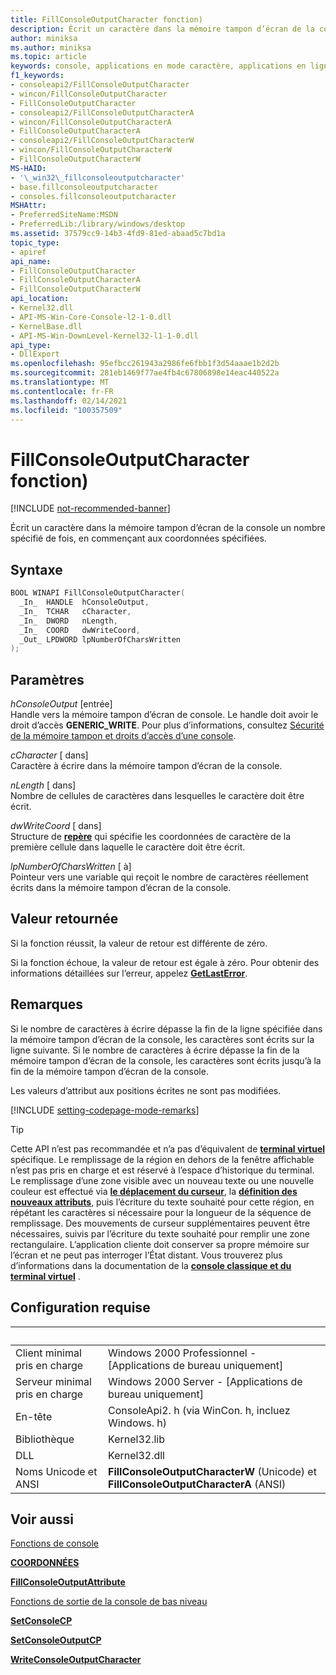 ```yaml
---
title: FillConsoleOutputCharacter fonction)
description: Écrit un caractère dans la mémoire tampon d’écran de la console un nombre spécifié de fois, en commençant aux coordonnées spécifiées.
author: miniksa
ms.author: miniksa
ms.topic: article
keywords: console, applications en mode caractère, applications en ligne de commande, applications de terminal, API console
f1_keywords:
- consoleapi2/FillConsoleOutputCharacter
- wincon/FillConsoleOutputCharacter
- FillConsoleOutputCharacter
- consoleapi2/FillConsoleOutputCharacterA
- wincon/FillConsoleOutputCharacterA
- FillConsoleOutputCharacterA
- consoleapi2/FillConsoleOutputCharacterW
- wincon/FillConsoleOutputCharacterW
- FillConsoleOutputCharacterW
MS-HAID:
- '\_win32\_fillconsoleoutputcharacter'
- base.fillconsoleoutputcharacter
- consoles.fillconsoleoutputcharacter
MSHAttr:
- PreferredSiteName:MSDN
- PreferredLib:/library/windows/desktop
ms.assetid: 37579cc9-14b3-4fd9-81ed-abaad5c7bd1a
topic_type:
- apiref
api_name:
- FillConsoleOutputCharacter
- FillConsoleOutputCharacterA
- FillConsoleOutputCharacterW
api_location:
- Kernel32.dll
- API-MS-Win-Core-Console-l2-1-0.dll
- KernelBase.dll
- API-MS-Win-DownLevel-Kernel32-l1-1-0.dll
api_type:
- DllExport
ms.openlocfilehash: 95efbcc261943a2986fe6fbb1f3d54aaae1b2d2b
ms.sourcegitcommit: 281eb1469f77ae4fb4c67806898e14eac440522a
ms.translationtype: MT
ms.contentlocale: fr-FR
ms.lasthandoff: 02/14/2021
ms.locfileid: "100357509"
---
```

# <a name="fillconsoleoutputcharacter-function"></a>FillConsoleOutputCharacter fonction)

[!INCLUDE [not-recommended-banner](./includes/not-recommended-banner.md)]

Écrit un caractère dans la mémoire tampon d’écran de la console un nombre spécifié de fois, en commençant aux coordonnées spécifiées.

## <a name="syntax"></a>Syntaxe

```C
BOOL WINAPI FillConsoleOutputCharacter(
  _In_  HANDLE  hConsoleOutput,
  _In_  TCHAR   cCharacter,
  _In_  DWORD   nLength,
  _In_  COORD   dwWriteCoord,
  _Out_ LPDWORD lpNumberOfCharsWritten
);
```

## <a name="parameters"></a>Paramètres

*hConsoleOutput* \[entrée\]  
Handle vers la mémoire tampon d’écran de console. Le handle doit avoir le droit d’accès **GENERIC\_WRITE**. Pour plus d’informations, consultez [Sécurité de la mémoire tampon et droits d’accès d’une console](console-buffer-security-and-access-rights.md).

*cCharacter* \[ dans\]  
Caractère à écrire dans la mémoire tampon d’écran de la console.

*nLength* \[ dans\]  
Nombre de cellules de caractères dans lesquelles le caractère doit être écrit.

*dwWriteCoord* \[ dans\]  
Structure de [**repère**](coord-str.md) qui spécifie les coordonnées de caractère de la première cellule dans laquelle le caractère doit être écrit.

*lpNumberOfCharsWritten* \[ à\]  
Pointeur vers une variable qui reçoit le nombre de caractères réellement écrits dans la mémoire tampon d’écran de la console.

## <a name="return-value"></a>Valeur retournée

Si la fonction réussit, la valeur de retour est différente de zéro.

Si la fonction échoue, la valeur de retour est égale à zéro. Pour obtenir des informations détaillées sur l’erreur, appelez [**GetLastError**](/windows/win32/api/errhandlingapi/nf-errhandlingapi-getlasterror).

## <a name="remarks"></a>Remarques

Si le nombre de caractères à écrire dépasse la fin de la ligne spécifiée dans la mémoire tampon d’écran de la console, les caractères sont écrits sur la ligne suivante. Si le nombre de caractères à écrire dépasse la fin de la mémoire tampon d’écran de la console, les caractères sont écrits jusqu’à la fin de la mémoire tampon d’écran de la console.

Les valeurs d’attribut aux positions écrites ne sont pas modifiées.

[!INCLUDE [setting-codepage-mode-remarks](./includes/setting-codepage-mode-remarks.md)]

> [!TIP]
> Cette API n’est pas recommandée et n’a pas d’équivalent de **[terminal virtuel](console-virtual-terminal-sequences.md)** spécifique. Le remplissage de la région en dehors de la fenêtre affichable n’est pas pris en charge et est réservé à l’espace d’historique du terminal. Le remplissage d’une zone visible avec un nouveau texte ou une nouvelle couleur est effectué via **[le déplacement du curseur](console-virtual-terminal-sequences.md#cursor-positioning)**, la **[définition des nouveaux attributs](console-virtual-terminal-sequences.md#text-formatting)**, puis l’écriture du texte souhaité pour cette région, en répétant les caractères si nécessaire pour la longueur de la séquence de remplissage. Des mouvements de curseur supplémentaires peuvent être nécessaires, suivis par l’écriture du texte souhaité pour remplir une zone rectangulaire. L’application cliente doit conserver sa propre mémoire sur l’écran et ne peut pas interroger l’État distant. Vous trouverez plus d’informations dans la documentation de la **[console classique et du terminal virtuel](classic-vs-vt.md)** .

## <a name="requirements"></a>Configuration requise

| &nbsp; | &nbsp; |
|-|-|
| Client minimal pris en charge | Windows 2000 Professionnel - \[Applications de bureau uniquement\] |
| Serveur minimal pris en charge | Windows 2000 Server - \[Applications de bureau uniquement\] |
| En-tête | ConsoleApi2. h (via WinCon. h, incluez Windows. h) |
| Bibliothèque | Kernel32.lib |
| DLL | Kernel32.dll |
| Noms Unicode et ANSI | **FillConsoleOutputCharacterW** (Unicode) et **FillConsoleOutputCharacterA** (ANSI) |

## <a name="see-also"></a>Voir aussi

[Fonctions de console](console-functions.md)

[**COORDONNÉES**](coord-str.md)

[**FillConsoleOutputAttribute**](fillconsoleoutputattribute.md)

[Fonctions de sortie de la console de bas niveau](low-level-console-output-functions.md)

[**SetConsoleCP**](setconsolecp.md)

[**SetConsoleOutputCP**](setconsoleoutputcp.md)

[**WriteConsoleOutputCharacter**](writeconsoleoutputcharacter.md)